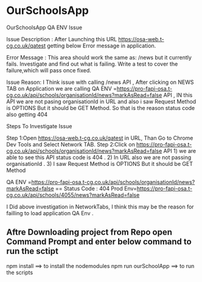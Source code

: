 # OurSchoolsApp
OurSchoolsApp QA ENV Issue


Issue Description : After Launching this URL https://osa-web.t-cg.co.uk/qatest getting  below Error message in application.

Error Message :	This area should work the same as: /news but it currently fails. Investigate and find out what is failing. Write a test to cover the failure,which will pass once fixed.	
	
Issue Reason: I Think issue with calling  /news API , After clicking on NEWS TAB on Application we are calling QA ENV =https://pro-fapi-osa.t-cg.co.uk/api/schools/organisationId/news?markAsRead=false 
API , IN this API we are not pasing organisationId in URL and also i saw Request Method is OPTIONS But it should be GET Method.
So that is the reason status code also getting 404

Steps To Investigate Issue

Step 1:Open https://osa-web.t-cg.co.uk/qatest in URL, Than Go to Chrome Dev Tools and Select Network TAB.
Step 2:Click on https://pro-fapi-osa.t-cg.co.uk/api/schools/organisationId/news?markAsRead=false API 
			1) we are able to see this API status code is 404 .
			2) In URL also we are not passing organisationId .
			3) I saw Request Method is OPTIONS But it should be GET Method

QA ENV =https://pro-fapi-osa.t-cg.co.uk/api/schools/organisationId/news?markAsRead=false   == Status Code : 404 
Prod Env=https://pro-fapi-osa.t-cg.co.uk/api/schools/4055/news?markAsRead=false

I Did  above investigation in NetworkTabs, I think this may be the reason for failling to load application  QA Env .

## Aftre Downloading project from Repo open Command Prompt and enter below command to run the sctipt
npm install ==> to install the nodemodules
npm run ourSchoolApp  ==> to run the scripts

